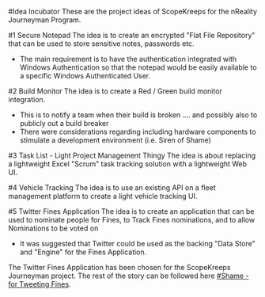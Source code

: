 #Idea Incubator
These are the project ideas of ScopeKreeps for the nReality Journeyman Program.

#1 Secure Notepad
The idea is to create an encrypted "Flat File Repository" that can be used to store sensitive notes, passwords etc.
* The main requirement is to have the authentication integrated with Windows Authentication so that the notepad would be easily available to a specific Windows Authenticated User.

#2 Build Monitor
The idea is to create a Red / Green build monitor integration.
* This is to notify a team when their build is broken .... and possibly also to publicly out a build breaker
* There were considerations regarding including hardware components to stimulate a development environment (i.e. Siren of Shame)

#3 Task List - Light Project Management Thingy
The idea is about replacing a lightweight Excel "Scrum" task tracking solution with a lightweight Web UI.

#4 Vehicle Tracking
The idea is to use an existing API on a fleet management platform to create a light vehicle tracking UI.

#5 Twitter Fines Application
The idea is to create an application that can be used to nominate people for Fines, to Track Fines nominations, and to allow Nominations to be voted on
* It was suggested that Twitter could be used as the backing "Data Store" and "Engine" for the Fines Application.

The Twitter Fines Application has been chosen for the ScopeKreeps Journeyman project. The rest of the story can be followed here [#Shame - for Tweeting Fines](../../../Shame).
